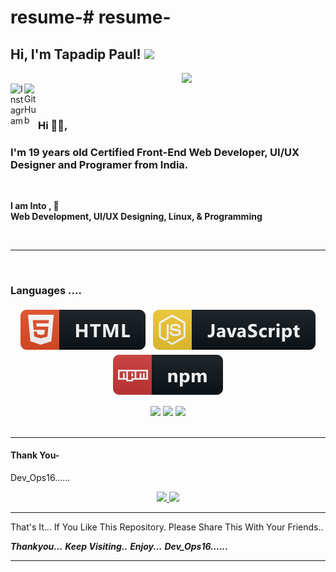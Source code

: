 # resume-# resume-<h2>Hi, I'm Tapadip Paul! <img src="https://media.giphy.com/media/12oufCB0MyZ1Go/giphy.gif" width="50"></h2>
<img align='right' src="https://media.giphy.com/media/M9gbBd9nbDrOTu1Mqx/giphy.gif" width="230">
<br/>

<a href="https://www.instagram.com/dev_ops16/">
  <img align="left" alt="Instagram" width="22px" src="https://cdn.jsdelivr.net/npm/simple-icons@v3/icons/instagram.svg" />
</a>
<a href="https://github.com/Tapadip">
  <img align="left" alt="GitHub" width="22px" src="https://cdn.jsdelivr.net/npm/simple-icons@3.5.0/icons/github.svg" />
</a>
<br/>
<br/>

### Hi 🙋‍♂️,
### I'm 19 years old Certified Front-End Web Developer, UI/UX Designer and Programer from India.

<br/>


**I am Into , 🙏**
<br/>
**Web Development, UI/UX Designing, Linux, & Programming**


<br />

*************

<br />

### Languages ....

<p align="center">
 <img src="https://raw.githubusercontent.com/8bithemant/8bithemant/master/svg/dev/languages/html.svg" alt="" style="vertical-align:top; margin:4px"> <img src="https://raw.githubusercontent.com/8bithemant/8bithemant/master/svg/dev/languages/js.svg" alt="" style="vertical-align:top; margin:4px"> <img src="https://raw.githubusercontent.com/8bithemant/8bithemant/master/svg/dev/services/npm.svg" alt="" style="vertical-align:top; margin:4px">
 </p>
 <p align="center">
 <code><a href="https://www.python.org/" target="_blank"><img height="50" src="https://www.vectorlogo.zone/logos/python/python-ar21.svg"></a></code>
<code><a href="https://www.linux.org/" target="_blank"><img height="50" src="https://www.vectorlogo.zone/logos/linux/linux-ar21.svg"></a></code>
<code><a href="https://java.org/" target="_blank"><img height="50" src="https://www.vectorlogo.zone/logos/reactjs/reactjs-ar21.svg"></a></code>
<br/><br/>
</p>

***********************************

#### Thank You-


Dev_Ops16......
                
<p align="center"> 
  <a href="https://wikipedia.org/wiki/Shell_script">
    <img src="https://img.shields.io/badge/language-Python-green.svg">
 </a>
  <a href="https://www.instagram.com/dev_ops16/">
    <img src="https://img.shields.io/badge/Instagram-Tapad-blue.svg">
 </a>
</p>

***

That's It... If You Like This Repository. Please Share This With Your Friends..



***Thankyou...***
***Keep Visiting..***
***Enjoy...***
***Dev_Ops16......***
*******
